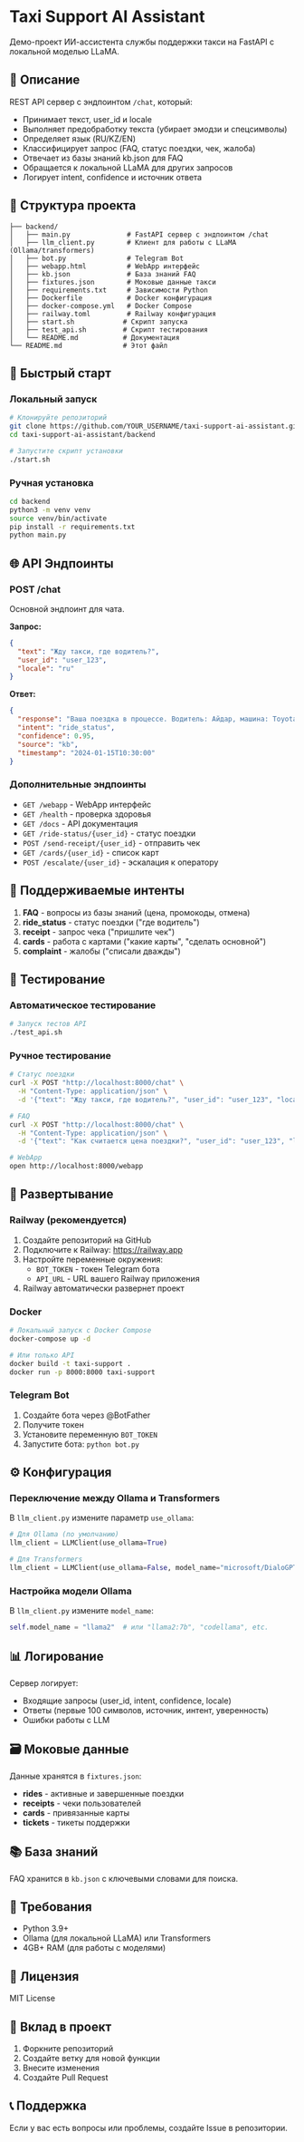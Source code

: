 # Taxi Support AI Assistant

Демо-проект ИИ-ассистента службы поддержки такси на FastAPI с локальной моделью LLaMA.

## 🚀 Описание

REST API сервер с эндпоинтом `/chat`, который:
- Принимает текст, user_id и locale
- Выполняет предобработку текста (убирает эмодзи и спецсимволы)
- Определяет язык (RU/KZ/EN)
- Классифицирует запрос (FAQ, статус поездки, чек, жалоба)
- Отвечает из базы знаний kb.json для FAQ
- Обращается к локальной LLaMA для других запросов
- Логирует intent, confidence и источник ответа

## 📁 Структура проекта

```
├── backend/
│   ├── main.py              # FastAPI сервер с эндпоинтом /chat
│   ├── llm_client.py        # Клиент для работы с LLaMA (Ollama/transformers)
│   ├── bot.py               # Telegram Bot
│   ├── webapp.html          # WebApp интерфейс
│   ├── kb.json              # База знаний FAQ
│   ├── fixtures.json        # Моковые данные такси
│   ├── requirements.txt     # Зависимости Python
│   ├── Dockerfile           # Docker конфигурация
│   ├── docker-compose.yml   # Docker Compose
│   ├── railway.toml         # Railway конфигурация
│   ├── start.sh            # Скрипт запуска
│   ├── test_api.sh         # Скрипт тестирования
│   └── README.md           # Документация
└── README.md               # Этот файл
```

## 🚀 Быстрый старт

### Локальный запуск

```bash
# Клонируйте репозиторий
git clone https://github.com/YOUR_USERNAME/taxi-support-ai-assistant.git
cd taxi-support-ai-assistant/backend

# Запустите скрипт установки
./start.sh
```

### Ручная установка

```bash
cd backend
python3 -m venv venv
source venv/bin/activate
pip install -r requirements.txt
python main.py
```

## 🌐 API Эндпоинты

### POST /chat

Основной эндпоинт для чата.

**Запрос:**
```json
{
  "text": "Жду такси, где водитель?",
  "user_id": "user_123",
  "locale": "ru"
}
```

**Ответ:**
```json
{
  "response": "Ваша поездка в процессе. Водитель: Айдар, машина: Toyota Camry, номер: 123ABC01. Ожидаемое время прибытия: 5 минут",
  "intent": "ride_status",
  "confidence": 0.95,
  "source": "kb",
  "timestamp": "2024-01-15T10:30:00"
}
```

### Дополнительные эндпоинты

- `GET /webapp` - WebApp интерфейс
- `GET /health` - проверка здоровья
- `GET /docs` - API документация
- `GET /ride-status/{user_id}` - статус поездки
- `POST /send-receipt/{user_id}` - отправить чек
- `GET /cards/{user_id}` - список карт
- `POST /escalate/{user_id}` - эскалация к оператору

## 🤖 Поддерживаемые интенты

1. **FAQ** - вопросы из базы знаний (цена, промокоды, отмена)
2. **ride_status** - статус поездки ("где водитель")
3. **receipt** - запрос чека ("пришлите чек")
4. **cards** - работа с картами ("какие карты", "сделать основной")
5. **complaint** - жалобы ("списали дважды")

## 🧪 Тестирование

### Автоматическое тестирование

```bash
# Запуск тестов API
./test_api.sh
```

### Ручное тестирование

```bash
# Статус поездки
curl -X POST "http://localhost:8000/chat" \
  -H "Content-Type: application/json" \
  -d '{"text": "Жду такси, где водитель?", "user_id": "user_123", "locale": "ru"}'

# FAQ
curl -X POST "http://localhost:8000/chat" \
  -H "Content-Type: application/json" \
  -d '{"text": "Как считается цена поездки?", "user_id": "user_123", "locale": "ru"}'

# WebApp
open http://localhost:8000/webapp
```

## 🚀 Развертывание

### Railway (рекомендуется)

1. Создайте репозиторий на GitHub
2. Подключите к Railway: https://railway.app
3. Настройте переменные окружения:
   - `BOT_TOKEN` - токен Telegram бота
   - `API_URL` - URL вашего Railway приложения
4. Railway автоматически развернет проект

### Docker

```bash
# Локальный запуск с Docker Compose
docker-compose up -d

# Или только API
docker build -t taxi-support .
docker run -p 8000:8000 taxi-support
```

### Telegram Bot

1. Создайте бота через @BotFather
2. Получите токен
3. Установите переменную `BOT_TOKEN`
4. Запустите бота: `python bot.py`

## ⚙️ Конфигурация

### Переключение между Ollama и Transformers

В `llm_client.py` измените параметр `use_ollama`:

```python
# Для Ollama (по умолчанию)
llm_client = LLMClient(use_ollama=True)

# Для Transformers
llm_client = LLMClient(use_ollama=False, model_name="microsoft/DialoGPT-medium")
```

### Настройка модели Ollama

В `llm_client.py` измените `model_name`:

```python
self.model_name = "llama2"  # или "llama2:7b", "codellama", etc.
```

## 📊 Логирование

Сервер логирует:
- Входящие запросы (user_id, intent, confidence, locale)
- Ответы (первые 100 символов, источник, интент, уверенность)
- Ошибки работы с LLM

## 🗃️ Моковые данные

Данные хранятся в `fixtures.json`:
- **rides** - активные и завершенные поездки
- **receipts** - чеки пользователей
- **cards** - привязанные карты
- **tickets** - тикеты поддержки

## 📚 База знаний

FAQ хранится в `kb.json` с ключевыми словами для поиска.

## 🔧 Требования

- Python 3.9+
- Ollama (для локальной LLaMA) или Transformers
- 4GB+ RAM (для работы с моделями)

## 📄 Лицензия

MIT License

## 🤝 Вклад в проект

1. Форкните репозиторий
2. Создайте ветку для новой функции
3. Внесите изменения
4. Создайте Pull Request

## 📞 Поддержка

Если у вас есть вопросы или проблемы, создайте Issue в репозитории.
